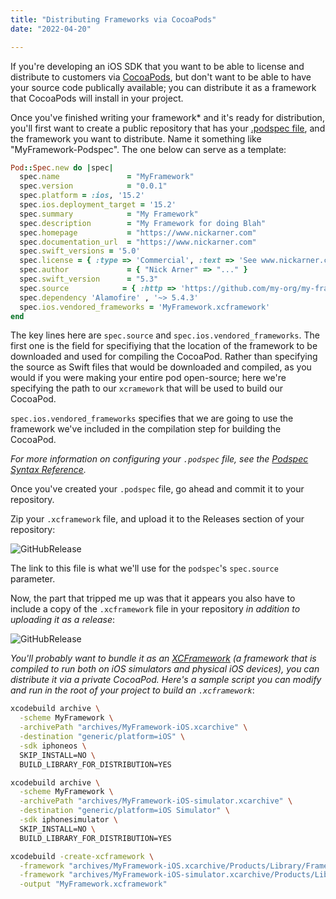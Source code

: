 ```yaml
---
title: "Distributing Frameworks via CocoaPods"
date: "2022-04-20"

---
```




If you're developing an iOS SDK that you want to be able to license and distribute to customers via [CocoaPods](http://cocoapods.org), but don't want to be able to have your source code publically available; you can distribute it as a framework that CocoaPods will install in your project. 

Once you've finished writing your framework* and it's ready for distribution, you'll first want to create a public repository that has your [.podspec file](https://guides.cocoapods.org/syntax/podspec.html), and the framework you want to distribute. Name it something like "MyFramework-Podspec". The one below can serve as a template:

```ruby
Pod::Spec.new do |spec|
  spec.name               = "MyFramework"
  spec.version            = "0.0.1"
  spec.platform = :ios, '15.2'
  spec.ios.deployment_target = '15.2'
  spec.summary            = "My Framework"
  spec.description        = "My Framework for doing Blah"
  spec.homepage           = "https://www.nickarner.com"
  spec.documentation_url  = "https://www.nickarner.com"
  spec.swift_versions = '5.0'
  spec.license = { :type => 'Commercial', :text => 'See www.nickarner.com' }
  spec.author             = { "Nick Arner" => "..." }
  spec.swift_version      = "5.3"
  spec.source            = { :http => 'https://github.com/my-org/my-framework-podspecs/releases/download/0.0.1/MyFramework.xcframework.zip' }
  spec.dependency 'Alamofire' , '~> 5.4.3' 
  spec.ios.vendored_frameworks = 'MyFramework.xcframework'
end
```

The key lines here are `spec.source` and `spec.ios.vendored_frameworks`. The first one is the field for specifiying that the location of the framework to be downloaded and used for compiling the CocoaPod. Rather than specifying the source as Swift files that would be downloaded and compiled, as you would if you were making your entire pod open-source; here we're specifying the path to our `xcramework` that will be used to build our CocoaPod. 

`spec.ios.vendored_frameworks` specifies that we are going to use the framework we've included in the compilation step for building the CocoaPod.  

*For more information on configuring your `.podspec` file, see the [Podspec Syntax Reference](https://guides.cocoapods.org/syntax/podspec.html).* 

Once you've created your `.podspec` file, go ahead and commit it to your repository. 

Zip your `.xcframework` file, and upload it to the Releases section of your repository:

![GitHubRelease](/blog_assets/2022/GitHubReleases.png)

The link to this file is what we'll use for the `podspec`'s `spec.source` parameter. 

Now, the part that tripped me up was that it appears you also have to include a copy of the `.xcframework` file in your repository *in addition to uploading it as a release*: 

![GitHubRelease](/blog_assets/2022/Framework.png)



*You'll probably want to bundle it as an [XCFramework](https://help.apple.com/xcode/mac/11.4/#/dev544efab96) (a framework that is compiled to run both on iOS simulators and physical iOS devices), you can distribute it via a private CocoaPod. Here's a sample script you can modify and run in the root of your project to build an `.xcframework`*:

```bash
xcodebuild archive \
  -scheme MyFramework \
  -archivePath "archives/MyFramework-iOS.xcarchive" \
  -destination "generic/platform=iOS" \
  -sdk iphoneos \
  SKIP_INSTALL=NO \
  BUILD_LIBRARY_FOR_DISTRIBUTION=YES

xcodebuild archive \
  -scheme MyFramework \
  -archivePath "archives/MyFramework-iOS-simulator.xcarchive" \
  -destination "generic/platform=iOS Simulator" \
  -sdk iphonesimulator \
  SKIP_INSTALL=NO \
  BUILD_LIBRARY_FOR_DISTRIBUTION=YES

xcodebuild -create-xcframework \
  -framework "archives/MyFramework-iOS.xcarchive/Products/Library/Frameworks/MyFramework.framework" \
  -framework "archives/MyFramework-iOS-simulator.xcarchive/Products/Library/Frameworks/MyFramework.framework" \
  -output "MyFramework.xcframework"

```
